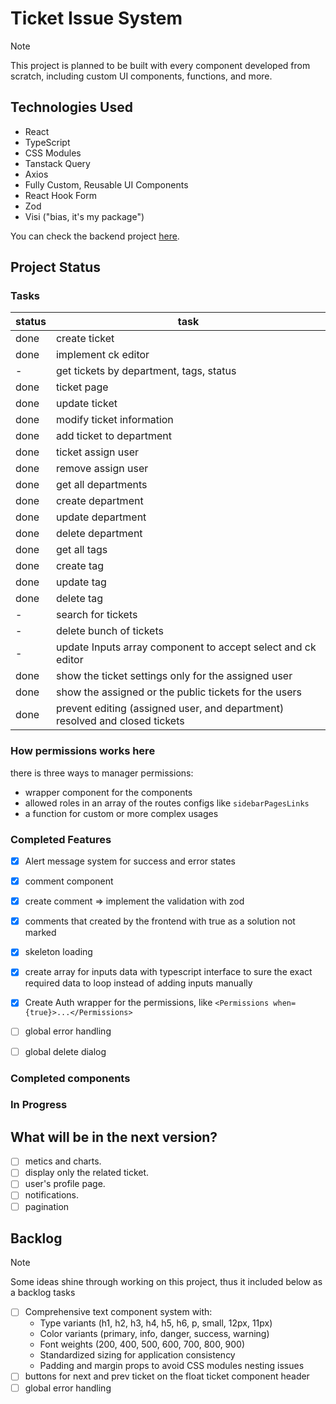 # Ticket Issue System

> [!NOTE]
> This project is planned to be built with every component developed from scratch, including custom UI components, functions, and more.

## Technologies Used

- React
- TypeScript
- CSS Modules
- Tanstack Query
- Axios
- Fully Custom, Reusable UI Components
- React Hook Form
- Zod
- Visi ("bias, it's my package")

You can check the backend project [here](https://github.com/sfwnisme/backend-ticket-system).

## Project Status

### Tasks

 | status | task                                                                        |
 | ------ | --------------------------------------------------------------------------- |
 | done   | create ticket                                                               |
 | done   | implement ck editor                                                         |
 | -      | get tickets by department, tags, status                                     |
 | done   | ticket page                                                                 |
 | done   | update ticket                                                               |
 | done   | modify ticket information                                                   |
 | done   | add ticket to department                                                    |
 | done   | ticket assign user                                                          |
 | done   | remove assign user                                                          |
 | done   | get all departments                                                         |
 | done   | create department                                                           |
 | done   | update department                                                           |
 | done   | delete department                                                           |
 | done   | get all tags                                                                |
 | done   | create tag                                                                  |
 | done   | update tag                                                                  |
 | done   | delete tag                                                                  |
 | -      | search for tickets                                                          |
 | -      | delete bunch of tickets                                                     |
 | -      | update Inputs array component to accept select and ck editor                |
 | done   | show the ticket settings only for the assigned user                         |
 | done   | show the assigned or the public tickets for the users                       |
 | done   | prevent editing (assigned user, and department) resolved and closed tickets |

### How permissions works here

there is three ways to manager permissions:

- wrapper component for the components
- allowed roles in an array of the routes configs like `sidebarPagesLinks`
- a function for custom or more complex usages 

### Completed Features

- [x] Alert message system for success and error states
- [x] comment component
- [x] create comment => implement the validation with zod
- [x] comments that created by the frontend with true as a solution not marked
- [x] skeleton loading
- [x] create array for inputs data with typescript interface to sure the exact required data to loop instead of adding inputs manually
- [x] Create Auth wrapper for the permissions, like `<Permissions when={true}>...</Permissions>`
- [ ] global error handling
- [ ] global delete dialog


### Completed components

### In Progress

## What will be in the next version?

- [ ] metics and charts.
- [ ] display only the related ticket.
- [ ] user's profile page.
- [ ] notifications.
- [ ] pagination

## Backlog

>[!note]
> Some ideas shine through working on this project, thus it included below as a backlog tasks

- [ ] Comprehensive text component system with:
  - Type variants (h1, h2, h3, h4, h5, h6, p, small, 12px, 11px)
  - Color variants (primary, info, danger, success, warning)
  - Font weights (200, 400, 500, 600, 700, 800, 900)
  - Standardized sizing for application consistency
  - Padding and margin props to avoid CSS modules nesting issues
- [ ] buttons for next and prev ticket on the float ticket component header
- [ ] global error handling
